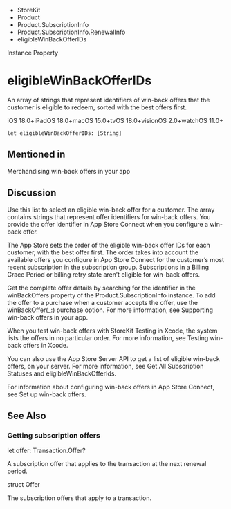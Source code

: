 

- StoreKit
- Product
- Product.SubscriptionInfo
- Product.SubscriptionInfo.RenewalInfo
-  eligibleWinBackOfferIDs 

Instance Property

# eligibleWinBackOfferIDs

An array of strings that represent identifiers of win-back offers that the customer is eligible to redeem, sorted with the best offers first.

iOS 18.0+iPadOS 18.0+macOS 15.0+tvOS 18.0+visionOS 2.0+watchOS 11.0+

``` source
let eligibleWinBackOfferIDs: [String]
```

## Mentioned in 

Merchandising win-back offers in your app

## Discussion

Use this list to select an eligible win-back offer for a customer. The array contains strings that represent offer identifiers for win-back offers. You provide the offer identifier in App Store Connect when you configure a win-back offer.

The App Store sets the order of the eligible win-back offer IDs for each customer, with the best offer first. The order takes into account the available offers you configure in App Store Connect for the customer’s most recent subscription in the subscription group. Subscriptions in a Billing Grace Period or billing retry state aren’t eligible for win-back offers.

Get the complete offer details by searching for the identifier in the winBackOffers property of the Product.SubscriptionInfo instance. To add the offer to a purchase when a customer accepts the offer, use the winBackOffer(_:) purchase option. For more information, see Supporting win-back offers in your app.

When you test win-back offers with StoreKit Testing in Xcode, the system lists the offers in no particular order. For more information, see Testing win-back offers in Xcode.

You can also use the App Store Server API to get a list of eligible win-back offers, on your server. For more information, see Get All Subscription Statuses and eligibleWinBackOfferIds.

For information about configuring win-back offers in App Store Connect, see Set up win-back offers.

## See Also

### Getting subscription offers

let offer: Transaction.Offer?

A subscription offer that applies to the transaction at the next renewal period.

struct Offer

The subscription offers that apply to a transaction.

